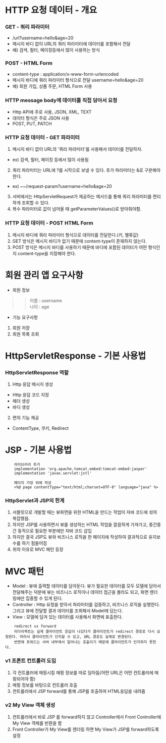 
# HTTP 요청 데이터 - 개요

### GET - 쿼리 파라미터
- /url?username=hello&age=20
- 메시지 바디 없이 URL의 쿼리 파라미터에 데이터를 포함해서 전달
- 예) 검색, 필터, 페이징등에서 많이 사용하는 방식

### POST - HTML Form
- content-type : application/x-www-form-urlencoded
- 메시지 바디에 쿼리 파라미터 형식으로 전달 username=hello&age=20
- 예) 회원 가입, 상품 주문, HTML Form 사용

### HTTP message body에 데이터를 직접 담아서 요청
- Http API에 주로 사용, JSON, XML, TEXT
- 데이터 형식은 주로 JSON 사용
- POST, PUT, PATCH


### HTTP 요청 데이터 - GET 파라미터
1. 메시지 바디 없이 URL의 '쿼리 파라미터'를 사용해서 데이터를 전달하자.
- ex) 검색, 필터, 페이징 등에서 많이 사용됨
2. 쿼리 파라미터는 URL에 ?를 시작으로 보낼 수 있다. 추가 파라미터는 &로 구분해야 한다.
- ex) ~~/request-param?username=hello&age=20
3. 서버에서는 HttpServletRequest가 제공하는 메서드를 통해 쿼리 파라미터를 편리하게 조회할 수 있다.
4. 복수 파라미터로 값이 넘어올 때 getParameterValues()로 받아줘야함.


### HTTP 요청 데이터 - POST HTML Form
1. 메시지 바디에 쿼리 파라미터 형식으로 데이터를 전달한다.(키, 밸류값)
2. GET 방식은 메시지 바디가 없기 때문에 content-type이 존재하지 않는다.
3. POST 방식은 메시지 바디를 사용하기 때문에 바디에 포함된 데이터가 어떤 형식인지 content-type을 지정해야 한다.

# 회원 관리 앱 요구사항
- 회원 정보
> > 이름 : username<br/>
> > 나이 : age<br/>
- 기능 요구사항
1. 회원 저장
2. 회원 목록 조회


# HttpServletResponse - 기본 사용법
### HttpServletResponse 역할
1. Http 응답 메시지 생성
- Http 응답 코드 지정
- 헤더 생성
- 바디 생성
2. 편의 기능 제공
- ContentType, 쿠키, Redirect


# JSP - 기본 사용법
```
    라이브러리 추가
    implementation 'org.apache.tomcat.embed:tomcat-embed-jasper'
    implementation 'javax.servlet:jstl' 
    
    페이지 가장 위에 작성
    <%@ page contentType="text/html;charset=UTF-8" language="java" %>
```

### HttpServlet과 JSP의 한계
1. 서블릿으로 개발할 때는 뷰화면을 위한 HTML을 만드는 작업이 자바 코드에 섞여 복잡했음.
2. 하지만 JSP를 사용하면서 뷰를 생성하는 HTML 작업을 깔끔하게 가져가고, 중간중간 동적으로 필요한 부분에만 자바 코드 삽입
3. 하지만 결국 JSP도 뷰와 비즈니스 로직을 한 페이지에 작성하여 결과적으로 유지보수를 하기 힘들어짐
4. 위의 이유로 MVC 패턴 등장


# MVC 패턴
- Model : 뷰에 출력할 데이터를 담아둔다. 뷰가 필요한 데이터를 모두 모델에 담아서 전달해주는 덕분에 뷰는 비즈니스 로직이나 데이터 접근을 몰라도 되고, 화면 렌더링에만 집중할 수 있게 된다.
- Controller : Http 요청을 받아서 파라미터를 검증하고, 비즈니스 로직을 실행한다. 그리고 뷰에 전달할 결과 데이터를 조회해서 Model에 담는다.
- View : 모델에 담겨 있는 데이터를 사용해서 화면에 표출한다. 
```
    redirect vs forward
    리다이렉트는 실제 클라이언트 응답이 나갔다가 클라이언트가 redirect 경로로 다시 요청한다. 따라서 클라이언트가 인지할 수 있고, URL 경로도 실제로 변경된다.
    반면에 포워드는 서버 내부에서 일어나는 호출이기 때문에 클라이언트가 인지하지 못한다.
```
### v1 프론트 컨트롤러 도입
1. 각 컨트롤러에 매핑시킬 매핑 정보를 따로 담아둠(어떤 URL은 어떤 컨트롤러에 매핑되어야 함)
2. 매핑 정보를 바탕으로 컨트롤러 호출
3. 컨트롤러에서 JSP forward를 통해 JSP를 호출하여 HTML응답을 내려줌

### v2 My View 객체 생성
1. 컨트롤러에서 바로 JSP 를 forward하지 않고 Controller에서 Front Controller에 My View 객체를 반환을 함
2. Front Controller가 My View를 렌더링 하면 My View가 JSP를 forward하도록 설정